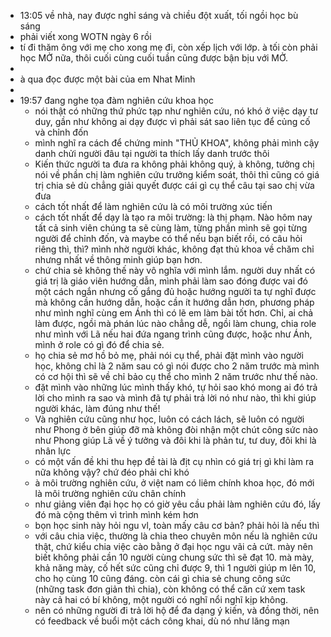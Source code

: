 - 13:05 về nhà, nay được nghỉ sáng và chiều đột xuất, tối ngồi học bù sáng
- phải viết xong WOTN ngày 6 rồi
- tí đi thăm ông với mẹ cho xong mẹ đi, còn xếp lịch với lớp. à tối còn phải học MỞ nữa, thôi cuối cùng cuối tuần cũng được bận bịu với MỞ.
-
- à qua đọc được một bài của em Nhat Minh
-
- 19:57 đang nghe tọa đàm nghiên cứu khoa học
	- nói thật có những thứ phức tạp như nghiên cứu, nó khó ở việc dạy tư duy, gần như không ai dạy được vì phải sát sao liên tục để củng cố và chỉnh đốn
	- mình nghĩ ra cách để chứng minh "THỦ KHOA", không phải mình cậy danh chửi người đâu tại người ta thích lấy danh trước thôi
	- Kiến thức người ta đưa ra không phải không quý, à không, tưởng chị nói về phần chị làm nghiên cứu trưởng kiểm soát, thôi thì cũng có giá trị chia sẻ dù chẳng giải quyết được cái gì cụ thể câu tại sao chị vừa đưa
	- cách tốt nhất để làm nghiên cứu là có môi trường xúc tiến
	- cách tốt nhất để dạy là tạo ra môi trường: là thị phạm. Nào hôm nay tất cả sinh viên chúng ta sẽ cùng làm, từng phần mình sẽ gọi từng người để chỉnh đốn, và maybe có thể nếu bạn biết rồi, có câu hỏi riêng thì, thì? mình nhờ người khác, không đạt thủ khoa về chăm chỉ nhưng nhất về thông minh giúp bạn hơn.
	- chứ chia sẻ không thế này vô nghĩa với mình lắm. người duy nhất có giá trị là giáo viên hướng dẫn, mình phải làm sao đóng được vai đó một cách ngắn nhưng cố gắng đủ hoặc hướng người ta tự nghĩ được mà không cần hướng dẫn, hoặc cần ít hướng dẫn hơn, phương pháp như mình nghĩ cùng em Ánh thì có lẽ em làm bài tốt hơn. Chỉ, ai chả làm được, ngồi mà phán lúc nào chẳng dễ, ngồi làm chung, chia role như mình với Lã nếu hai đứa ngang trình cũng được, hoặc như Ánh, mình ở role có gì đó để chia sẻ.
	- họ chia sẻ mơ hồ bỏ mẹ, phải nói cụ thể, phải đặt mình vào người học, không chỉ là 2 năm sau có gì nói được cho 2 năm trước mà mình có cơ hội thì sẽ về chỉ bảo cụ thể cho mình 2 năm trước như thế nào.
	- đặt mình vào những lúc mình thấy khó, tự hỏi sao khó mong ai đó trả lời cho mình ra sao và mình đã tự phải trả lời nó như nào, thì khi giúp người khác, làm đúng như thế!
	- Và nghiên cứu cũng như học, luôn có cách lách, sẽ luôn có người như Phong ở bên giúp đỡ mà không đòi nhận một chút công sức nào như Phong giúp Lã về ý tưởng và đôi khi là phản tư, tư duy, đôi khi là nhân lực
	- có một vấn đề khi thu hẹp đề tài là địt cụ nhìn có giá trị gì khi làm ra nữa không vậy? chứ đéo phải chỉ khó
	- à môi trường nghiên cứu, ở việt nam có liêm chính khoa học, đó mới là môi trường nghiên cứu chân chính
	- như giảng viên đại học họ có giờ yêu cầu phải làm nghiên cứu đó, lấy đó mà cộng thêm vì trình mình kém hơn
	- bọn học sinh này hỏi ngu vl, toàn mấy câu cơ bản? phải hỏi là nếu thì
	- với câu chia việc, thường là chia theo chuyên môn nếu là nghiên cứu thật, chứ kiểu chia việc cào bằng ở đại học ngu vãi cả cứt. mày nên biết không phải cần 10 người cùng chung sức thì sẽ đạt 10. mà mày, khả năng mày, cố hết sức cũng chỉ được 9, thì 1 người giúp m lên 10, cho họ cùng 10 cũng đáng. còn cái gì chia sẻ chung công sức (những task đơn giản thì chia), còn không có thể căn cứ xem task này cả hai có bí không, một người có nghĩ nổi nghĩ kịp không.
	- nên có những người đi trả lời hộ để đa dạng ý kiến, và đồng thời, nên có feedback về buổi một cách công khai, dù nó như lăng mạn